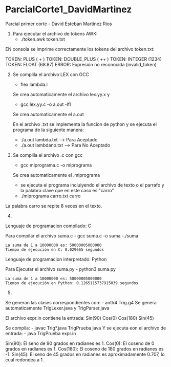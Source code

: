 # ParcialCorte1_DavidMartinez

Parcial primer corte - David Esteban Martinez Rios

1. Para ejecutar el archivo de tokens AWK: 
	- ./token.awk token.txt

EN consola se imprime correctamente los tokens del archivo token.txt: 

TOKEN: PLUS ( + )
TOKEN: DOUBLE_PLUS ( ++ )
TOKEN: INTEGER (1234)
TOKEN: FLOAT (68.87)
ERROR: Expresión no reconocida (invalid_token)


2. Se complila el archivo LEX con GCC 
	- flex lambda.l 

	Se crea automaticamente el archivo lex.yy.x y
	- gcc lex.yy.c -o a.out -lfl

	Se crea automaticamente el a.out

	En el archivo .txt se implementa la funcion de python
	y se ejecuta el programa de la siguiente manera: 
	- ./a.out lambda.txt --> Para Aceptado
	- ./a.out lambdano.txt --> Para No Aceptado
	


3. Se complila el archivo .c con gcc
	- gcc miprograma.c -o miprograma

	Se crea automaticamente el .miprograma
	- se ejecuta el programa incluiyendo el archivo de texto o el parrafo y la palabra clave que en este caso es "carro"
	- ./miprograma carro.txt carro

La palabra carro se repite 8 veces en el texto. 

4. 
Lenguaje de programacion compilado: C 

Para compilar el archivo suma.c
	- gcc suma.c -o suma
	-./suma

	La suma de 1 a 10000000 es: 50000005000000
	Tiempo de ejecución en C: 0.029665 segundos

Lenguaje de programacion interpretado: Python 

Para Ejecutar el archivo suma.py
	- python3 suma.py

	La suma de 1 a 10000000 es: 50000005000000
	Tiempo de ejecución en Python: 0.1265115737915039 segundos


5. 

Se generan las clases correspondientes con: 
	- antlr4 Trig.g4 
Se genera automaticamente TrigLexer.java y TrigParser.java

El archivo expr.in contiene la entrada: 
Sin(90)
Cos(0)
Cos(180)
Sin(45)

Se compila: 
	- javac Trig*.java TrigPrueba.java
Y se ejecuta eon el archivo de entrada: 
	- java TrigPrueba expr.in

Sin(90): El seno de 90 grados en radianes es 1.
Cos(0): El coseno de 0 grados en radianes es 1.
Cos(180): El coseno de 180 grados en radianes es -1.
Sin(45): El seno de 45 grados en radianes es aproximadamente 0.707, lo cual redondea a 1.
